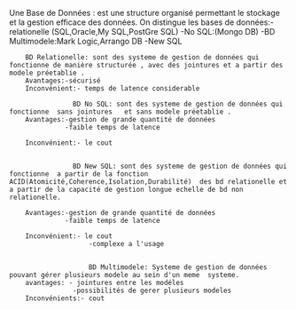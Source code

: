 Une Base de Données : est une structure organisé permettant le stockage et la gestion efficace des données.
On distingue les bases de données:-relationelle (SQL,Oracle,My SQL,PostGre SQL)
                                    -No SQL:(Mongo DB)
                                    -BD Multimodele:Mark Logic,Arrango DB
                                    -New SQL

        BD Relationelle: sont des systeme de gestion de données qui fonctionne de manière structurée , avec des jointures et a partir des modele préetablie .
        Avantages:-sécurisé
        Inconvénient:- temps de latence considerable

                    BD No SQL: sont des systeme de gestion de données qui fonctionne  sans jointures   et sans modele préetablie .
        Avantages:-gestion de grande quantité de données
                  -faible temps de latence

        Inconvénient:- le cout

        
                    BD New SQL: sont des systeme de gestion de données qui fonctionne  a partir de la fonction ACID(Atomicité,Coherence,Isolation,Durabilité)  des bd relationelle et a partir de la capacité de gestion longue echelle de bd non relationelle.

        Avantages:-gestion de grande quantité de données
                  -faible temps de latence

        Inconvénient:- le cout
                        -complexe a l'usage


                        BD Multimodele: Systeme de gestion de données pouvant gérer plusieurs modele au sein d'un meme  systeme.
        avantages: - jointures entre les modéles
                    -possibilités de gerer plusieurs modeles
        Inconvénients:- cout
        
            